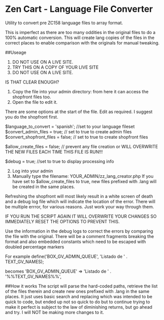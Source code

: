 # Zen Cart - Language File Converter
Utility to convert pre ZC158 language files to array format.

This is imperfect as there are too many oddities in the original files to do a 100% automatic conversion.
This will create lang copies of the files in the correct places to enable comparison with the originals for manual tweaking.

##Useage
1) DO NOT USE ON A LIVE SITE.
2) TRY THIS ON A COPY OF YOUR LIVE SITE
3) DO NOT USE ON A LIVE SITE.

IS THAT CLEAR ENOUGH?

1) Copy the file into your admin directory: from here it can access the shopfront files too.
2) Open the file to edit it.

There are some options at the start of the file. Edit as required. I suggest you do the shopfront first.

$language_to_convert = 'spanish'; //set to your language fileset
$convert_admin_files = true; // set to true to create admin files
$convert_shopfront_files = false; // set to true to create shopfront files

$allow_create_files = false; // prevent any file creation or WILL OVERWRITE THE NEW FILES EACH TIME THIS FILE IS RUN!!!

$debug = true; //set to true to display processing info

2) Log into your admin
3) Manually type the filename: YOUR_ADMIN/zz_lang_creator.php
If you have set to $allow_create_files to true, new files prefixed with .lang will be created in the same places.

Refreshing the shopfront will most likely result in a white screen of death and a debug log file which will indicate the location of the error.
There will be multiple errror, for various reasons. Just work your way through them.

IF YOU RUN THE SCRIPT AGAIN IT WILL OVERWRITE YOUR CHANGES SO IMMEDIATELY RESET THE OPTIONS TO PREVENT THIS.

Use the information in the debug logs to correct the errors by comparing the file with the original.
There will be a comment fragments breaking the format and also embedded constants which need to be escaped with doubled percentage markers

For example
define('BOX_GV_ADMIN_QUEUE', 'Listado de ' . TEXT_GV_NAMES);

becomes
   'BOX_GV_ADMIN_QUEUE' => 'Listado de ' . '%%TEXT_GV_NAMES%%',


##How it works
The script will parse the hard-coded paths, retrieve the list of the files therein and create new ones prefixed with .lang in the same places.
It just uses basic search and replacing which was intended to be quick to code, but ended up not so quick to do but to continue trying to make it perfect is subject to the law of diminishing returns, but go ahead and try.
I will NOT be making more changes to it.




